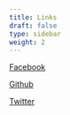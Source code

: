 ```yaml
---
title: Links
draft: false
type: sidebar
weight: 2
---
```


[Facebook](https://www.facebook.com/cmrasys)

[Github](https://github.com/Skrath/cmrasys.com)

[Twitter](https://twitter.com/cmrasys)
